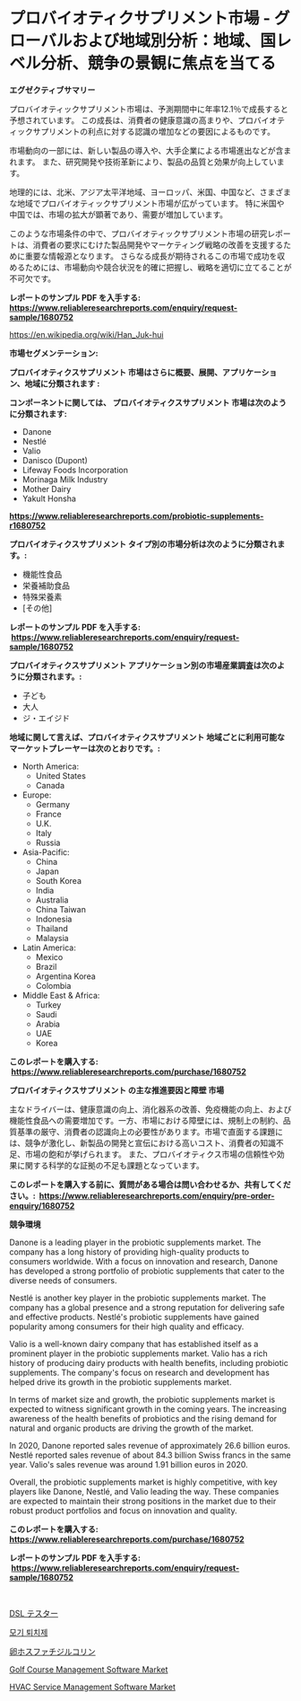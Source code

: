 <p><h1>プロバイオティクサプリメント市場 - グローバルおよび地域別分析：地域、国レベル分析、競争の景観に焦点を当てる</h1></p><p><strong>エグゼクティブサマリー</strong></p>
<p><p>プロバイオティックサプリメント市場は、予測期間中に年率12.1％で成長すると予想されています。 この成長は、消費者の健康意識の高まりや、プロバイオティックサプリメントの利点に対する認識の増加などの要因によるものです。</p><p>市場動向の一部には、新しい製品の導入や、大手企業による市場進出などが含まれます。 また、研究開発や技術革新により、製品の品質と効果が向上しています。</p><p>地理的には、北米、アジア太平洋地域、ヨーロッパ、米国、中国など、さまざまな地域でプロバイオティックサプリメント市場が広がっています。 特に米国や中国では、市場の拡大が顕著であり、需要が増加しています。</p><p>このような市場条件の中で、プロバイオティックサプリメント市場の研究レポートは、消費者の要求にむけた製品開発やマーケティング戦略の改善を支援するために重要な情報源となります。 さらなる成長が期待されるこの市場で成功を収めるためには、市場動向や競合状況を的確に把握し、戦略を適切に立てることが不可欠です。</p></p>
<p><strong>レポートのサンプル PDF を入手する: <a href="https://www.reliableresearchreports.com/enquiry/request-sample/1680752">https://www.reliableresearchreports.com/enquiry/request-sample/1680752</a></strong></p>
<p><a href="https://en.wikipedia.org/wiki/Han_Juk-hui">https://en.wikipedia.org/wiki/Han_Juk-hui</a></p>
<p><strong>市場セグメンテーション:</strong></p>
<p><strong> プロバイオティクスサプリメント 市場はさらに概要、展開、アプリケーション、地域に分類されます :</strong></p>
<p><strong>コンポーネントに関しては、 プロバイオティクスサプリメント 市場は次のように分類されます: &nbsp;</strong></p>
<p><ul><li>Danone</li><li>Nestlé</li><li>Valio</li><li>Danisco (Dupont)</li><li>Lifeway Foods Incorporation</li><li>Morinaga Milk Industry</li><li>Mother Dairy</li><li>Yakult Honsha</li></ul></p>
<p><strong><a href="https://www.reliableresearchreports.com/probiotic-supplements-r1680752">https://www.reliableresearchreports.com/probiotic-supplements-r1680752</a></strong></p>
<p><strong> プロバイオティクスサプリメント タイプ別の市場分析は次のように分類されます。:</strong></p>
<p><ul><li>機能性食品</li><li>栄養補助食品</li><li>特殊栄養素</li><li>[その他]</li></ul></p>
<p><strong>レポートのサンプル PDF を入手する: &nbsp;<a href="https://www.reliableresearchreports.com/enquiry/request-sample/1680752">https://www.reliableresearchreports.com/enquiry/request-sample/1680752</a></strong></p>
<p><strong> プロバイオティクスサプリメント アプリケーション別の市場産業調査は次のように分類されます。:</strong></p>
<p><ul><li>子ども</li><li>大人</li><li>ジ・エイジド</li></ul></p>
<p><strong>地域に関して言えば、プロバイオティクスサプリメント 地域ごとに利用可能なマーケットプレーヤーは次のとおりです。:</strong></p>
<p><ul>
    <li>
        North America:
        <ul>
            <li>United States</li>
            <li>Canada</li>
        </ul>
    </li>
    <li>
        Europe:
        <ul>
            <li>Germany</li>
            <li>France</li>
            <li>U.K.</li>
            <li>Italy</li>
            <li>Russia</li>
        </ul>
    </li>
    <li>
        Asia-Pacific:
        <ul>
            <li>China</li>
            <li>Japan</li>
            <li>South Korea</li>
            <li>India</li>
            <li>Australia</li>
            <li>China Taiwan</li>
            <li>Indonesia</li>
            <li>Thailand</li>
            <li>Malaysia</li>
        </ul>
    </li>
    <li>
        Latin America:
        <ul>
            <li>Mexico</li>
            <li>Brazil</li>
            <li>Argentina Korea</li>
            <li>Colombia</li>
        </ul>
    </li>
    <li>
        Middle East & Africa:
        <ul>
            <li>Turkey</li>
            <li>Saudi</li>
            <li>Arabia</li>
            <li>UAE</li>
            <li>Korea</li>
        </ul>
    </li>
    </ul></p>
<p><strong>このレポートを購入する: &nbsp;<a href="https://www.reliableresearchreports.com/purchase/1680752">https://www.reliableresearchreports.com/purchase/1680752</a></strong></p>
<p><strong>プロバイオティクスサプリメント の主な推進要因と障壁 市場</strong></p>
<p><p>主なドライバーは、健康意識の向上、消化器系の改善、免疫機能の向上、および機能性食品への需要増加です。一方、市場における障壁には、規制上の制約、品質基準の厳守、消費者の認識向上の必要性があります。市場で直面する課題には、競争が激化し、新製品の開発と宣伝における高いコスト、消費者の知識不足、市場の飽和が挙げられます。 また、プロバイオティクス市場の信頼性や効果に関する科学的な証拠の不足も課題となっています。</p></p>
<p><strong>このレポートを購入する前に、質問がある場合は問い合わせるか、共有してください。:&nbsp; <a href="https://www.reliableresearchreports.com/enquiry/pre-order-enquiry/1680752">https://www.reliableresearchreports.com/enquiry/pre-order-enquiry/1680752</a></strong></p>
<p><strong>競争環境</strong></p>
<p><p>Danone is a leading player in the probiotic supplements market. The company has a long history of providing high-quality products to consumers worldwide. With a focus on innovation and research, Danone has developed a strong portfolio of probiotic supplements that cater to the diverse needs of consumers.</p><p>Nestlé is another key player in the probiotic supplements market. The company has a global presence and a strong reputation for delivering safe and effective products. Nestlé's probiotic supplements have gained popularity among consumers for their high quality and efficacy.</p><p>Valio is a well-known dairy company that has established itself as a prominent player in the probiotic supplements market. Valio has a rich history of producing dairy products with health benefits, including probiotic supplements. The company's focus on research and development has helped drive its growth in the probiotic supplements market.</p><p>In terms of market size and growth, the probiotic supplements market is expected to witness significant growth in the coming years. The increasing awareness of the health benefits of probiotics and the rising demand for natural and organic products are driving the growth of the market.</p><p>In 2020, Danone reported sales revenue of approximately 26.6 billion euros. Nestlé reported sales revenue of about 84.3 billion Swiss francs in the same year. Valio's sales revenue was around 1.91 billion euros in 2020.</p><p>Overall, the probiotic supplements market is highly competitive, with key players like Danone, Nestlé, and Valio leading the way. These companies are expected to maintain their strong positions in the market due to their robust product portfolios and focus on innovation and quality.</p></p>
<p><strong>このレポートを購入する: &nbsp; <a href="https://www.reliableresearchreports.com/purchase/1680752">https://www.reliableresearchreports.com/purchase/1680752</a></strong></p>
<p><strong>レポートのサンプル PDF を入手する: &nbsp;<a href="https://www.reliableresearchreports.com/enquiry/request-sample/1680752">https://www.reliableresearchreports.com/enquiry/request-sample/1680752</a></strong><strong></strong></p>
<p>&nbsp;</p>
<p><p><a href="https://github.com/schmahlson/Market-Research-Report-List-2/blob/main/40398692804.md">DSL テスター</a></p><p><a href="https://medium.com/@zackeiracotton82024/%EB%AA%A8%EA%B8%B0-%ED%87%B4%EC%B9%98%EC%A0%9C-%EC%8B%9C%EC%9E%A5-%EC%8B%9C%EC%9E%A5-%EC%84%B8%EB%B6%84%ED%99%94-%EC%A7%80%EC%97%AD-%EB%B0%8F-%EC%8B%9C%EC%9E%A5-%EC%98%88%EC%B8%A1-2031%EB%85%84%EA%B9%8C%EC%A7%80-5d1655cb0399">모기 퇴치제</a></p><p><a href="https://medium.com/@orazitom/%E5%8D%B5%E3%83%AA%E3%83%B3%E8%84%82%E8%B3%AA%E3%82%B3%E3%83%AA%E3%83%B3%E5%B8%82%E5%A0%B4%E3%83%AC%E3%83%9D%E3%83%BC%E3%83%88-%E3%82%B3%E3%83%AA%E3%83%B3-%E3%82%BB%E3%83%AA%E3%83%B3-%E3%82%A4%E3%83%8E%E3%82%B7%E3%83%88%E3%83%BC%E3%83%AB-%E3%82%A8%E3%82%BF%E3%83%8E%E3%83%BC%E3%83%AB%E3%82%A2%E3%83%9F%E3%83%B3-%E3%82%A8%E3%83%B3%E3%83%89%E3%83%A6%E3%83%BC%E3%82%B9-%E5%8C%96%E7%B2%A7%E5%93%81-%E8%A3%BD%E8%96%AC-%E6%A0%84%E9%A4%8A%E8%A3%9C%E5%8A%A9%E9%A3%9F%E5%93%81-%E5%9C%B0%E5%9F%9F2024-2031%E5%B9%B4%E5%88%A5-35fe353a4621">卵ホスファチジルコリン</a></p><p><a href="https://issuu.com/reportprime-2/docs/golf-course-management-software-market-size-2030.p">Golf Course Management Software Market</a></p><p><a href="https://issuu.com/reportprime-2/docs/hvac-service-management-software-market-size-2030.">HVAC Service Management Software Market</a></p></p>